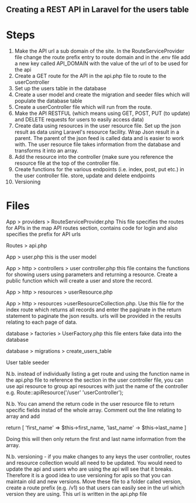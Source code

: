Creating a REST API in Laravel for the users table
----------------------------------------------------

Steps
========

1. Make the API url a sub domain of the site. In the RouteServiceProvider file change the route prefix entry to route domain and in the .env file 
add a new key called API_DOMAIN with the value of the url of to be used for the api
2. Create a GET route for the API in the api.php file to route to the userController
3. Set up the users table in the database
4. Create a user model and create the migration and seeder files which will populate the database table
5. Create a userController file which will run from the route.
6. Make the API RESTFUL (which means using GET, POST, PUT (to update) and DELETE requests for users to easily access data)
7. Create data using resources in the user resource file. Set up the json result as data using Laravel's resource facility. Wrap Json result in a parent. The parent of the json feed is called data and is easier to work with. The user resource file takes information from the database and transforms it into an array.
8.  Add the resource into the controller (make sure you reference the resource file at the top of the controller file.
9. Create functions for the various endpoints (i.e. index, post, put etc.) in the user controller file. store, update and delete endpoints
10. Versioning



Files
======

App > providers > RouteServiceProvider.php This file specifies the routes for APIs in the map API routes section, contains code 
for login and also specifies the prefix for API urls 

Routes > api.php

App > user.php this is the user model

App > http > controllers > user controller.php this file contains the functions for showing users using parameters and returning a 
resource. Create a public function which will create a user and store the record.

App > http > resources > userResource.php

App > http > resources >userResourceCollection.php. Use this file for the index route which returns all records and enter the paginate in the return statement to paginate the json results.  urls will be provided in the results relating to each page of data.


database > factories > UserFactory.php this file enters fake data into the database

database > migrations > create_users_table

User table seeder

N.b. instead of individually listing a get route and using the function name in the api.php file to reference the section in the 
user controller file, you can use api resource to group api resources with just the name of the controller
e.g. Route::apiResource('/user' 'userController'); 

N.b. You can amend the return code in the user resource file to return specific fields instad of the whole array.  Comment out the line relating to array and add

return [
'first_name' => $this->first_name,
'last_name' -> $this->last_name ]

Doing this will then only return the first and last name information from the array.

N.b. versioning - if you make changes to any keys the user controller, routes and resource collection would all need to be updated. You would need to update the api and users who are using the api will see that it breaks. Therefore it is a good idea to use versioning for apis so that you can maintain old and new versions. Move these file to a folder called version, create a route prefix (e.g. /v1) so that users can easily see in the url which version they are using.  This url is written in the api.php file  
